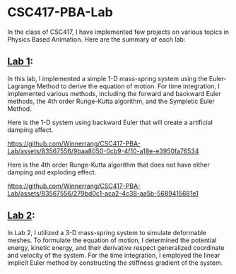 # CSC417-PBA-Lab

In the class of CSC417, I have implemented few projects on various topics in Physics Based Animation. Here are the summary of each lab:

## [Lab 1](https://github.com/Winnerrang/1D-Mass-Spring):
In this lab, I implemented a simple 1-D mass-spring system using the Euler-Lagrange Method to derive the equation of motion. For time integration, I implemented various methods, including the forward and backward Euler methods, the 4th order Runge-Kutta algorithm, and the Sympletic Euler Method.

Here is the 1-D system using backward Euler that will create a artificial damping affect.


https://github.com/Winnerrang/CSC417-PBA-Lab/assets/83567556/9baa8050-0cb9-4f10-a18e-e3950fa76534



Here is the 4th order Runge-Kutta algorithm that does not have either damping and exploding effect.


https://github.com/Winnerrang/CSC417-PBA-Lab/assets/83567556/279bd0c1-aca2-4c38-aa5b-5689415681e1



## [Lab 2](https://github.com/Winnerrang/CSC417-3D-mass-spring/tree/cf402c040133689f67da7b601c8c097dee15f07c):
In Lab 2, I utilized a 3-D mass-spring system to simulate deformable meshes. To formulate the equation of motion, I determined the potential energy, kinetic energy, and their derivative respect generalized coordinate and velocity of the system. For the time integration, I employed the linear implicit Euler method by constructing the stiffness gradient of the system.




